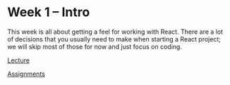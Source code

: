 # Week 1 – Intro

This week is all about getting a feel for working with React. There are a lot of
decisions that you usually need to make when starting a React project; we will
skip most of those for now and just focus on coding.

[Lecture](week_01_a_lecture.md)

[Assignments](week_01_b_assignments.md)
